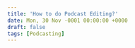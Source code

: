 ```yaml
---
title: 'How to do Podcast Editing?'
date: Mon, 30 Nov -0001 00:00:00 +0000
draft: false
tags: [Podcasting]
---
```


